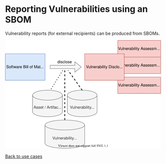 # Reporting Vulnerabilities using an SBOM

Vulnerability reports (for external recipients) can be produced from SBOMs.

![Vulnerability Reports created from SBOM](figures/04-sbom-to-report.svg)

[Back to use cases](../README.md#sbom-use-cases)